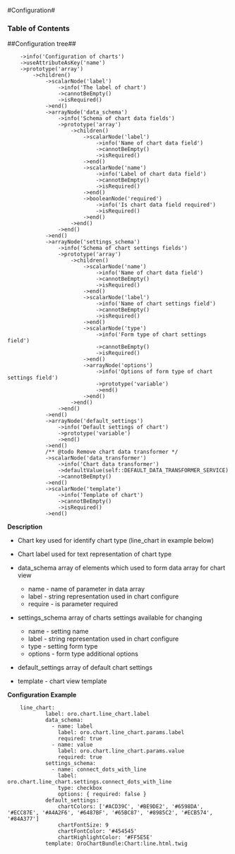 #Configuration#

### Table of Contents ###
##Configuration tree##

		->info('Configuration of charts')
	    ->useAttributeAsKey('name')
	    ->prototype('array')
	        ->children()
				->scalarNode('label')
	                ->info('The label of chart')
	                ->cannotBeEmpty()
	                ->isRequired()
	            ->end()
	            ->arrayNode('data_schema')
	                ->info('Schema of chart data fields')
	                ->prototype('array')
	                    ->children()
	                        ->scalarNode('label')
	                            ->info('Name of chart data field')
	                            ->cannotBeEmpty()
	                            ->isRequired()
	                        ->end()
	                        ->scalarNode('name')
	                            ->info('Label of chart data field')
	                            ->cannotBeEmpty()
	                            ->isRequired()
	                        ->end()
	                        ->booleanNode('required')
	                            ->info('Is chart data field required')
	                            ->isRequired()
	                        ->end()
	                    ->end()
	                ->end()
	            ->end()
	            ->arrayNode('settings_schema')
	                ->info('Schema of chart settings fields')
	                ->prototype('array')
	                    ->children()
	                        ->scalarNode('name')
	                            ->info('Name of chart data field')
	                            ->cannotBeEmpty()
	                            ->isRequired()
	                        ->end()
	                        ->scalarNode('label')
	                            ->info('Name of chart settings field')
	                            ->cannotBeEmpty()
	                            ->isRequired()
	                        ->end()
	                        ->scalarNode('type')
	                            ->info('Form type of chart settings field')
	                            ->cannotBeEmpty()
	                            ->isRequired()
	                        ->end()
	                        ->arrayNode('options')
	                            ->info('Options of form type of chart settings field')
	                            ->prototype('variable')
	                            ->end()
	                        ->end()
	                    ->end()
	                ->end()
	            ->end()
	            ->arrayNode('default_settings')
	                ->info('Default settings of chart')
	                ->prototype('variable')
	                ->end()
	            ->end()
	            /** @todo Remove chart data transformer */
	            ->scalarNode('data_transformer')
	                ->info('Chart data transformer')
	                ->defaultValue(self::DEFAULT_DATA_TRANSFORMER_SERVICE)
	                ->cannotBeEmpty()
	            ->end()
	            ->scalarNode('template')
	                ->info('Template of chart')
	                ->cannotBeEmpty()
	                ->isRequired()
	            ->end()
**Description**


- Chart key used for identify chart type (line_chart in example below)

- Chart label used for text representation of chart type

- data_schema array of elements which used to form data array for chart view
	- name - name of parameter in data array
	- label - string representation used in chart configure
	- require - is parameter required

- settings_schema array of charts settings available for changing
	- name    - setting name
	- label   - string representation used in chart configure
	- type    - setting form type
	- options - form type additional options

- default_settings array of default chart settings

- template - chart view template

**Configuration Example**

		line_chart:
		        label: oro.chart.line_chart.label
		        data_schema:
		          - name: label
		            label: oro.chart.line_chart.params.label
		            required: true
		          - name: value
		            label: oro.chart.line_chart.params.value
		            required: true
		        settings_schema:
		          - name: connect_dots_with_line
		            label: oro.chart.line_chart.settings.connect_dots_with_line
		            type: checkbox
		            options: { required: false }
		        default_settings:
		            chartColors: ['#ACD39C', '#BE9DE2', '#6598DA', '#ECC87E', '#A4A2F6', '#6487BF', '#65BC87', '#8985C2', '#ECB574', '#84A377']
		            chartFontSize: 9
		            chartFontColor: '#454545'
		            chartHighlightColor: '#FF5E5E'
		        template: OroChartBundle:Chart:line.html.twig